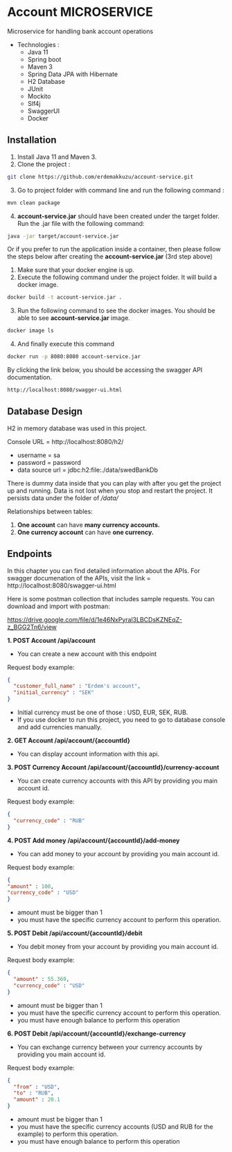 # Account MICROSERVICE

Microservice for handling bank account operations

* Technologies :
    * Java 11
    * Spring boot
    * Maven 3
    * Spring Data JPA with Hibernate
    * H2 Database
    * JUnit
    * Mockito
    * Slf4j
    * SwaggerUI
    * Docker

## Installation

1. Install Java 11 and Maven 3.
2. Clone the project :
  ```bash
git clone https://github.com/erdemakkuzu/account-service.git
``` 
3. Go to project folder with command line and run the following command :
```bash
mvn clean package
```
4. **account-service.jar** should have been created under  the target folder. Run the .jar file with the following command:
```bash
java -jar target/account-service.jar
```
Or if you prefer to run the application inside a container, then please  follow the steps below after creating the **account-service.jar** (3rd step above)

1. Make sure that your docker engine is up.
2. Execute the following command under the project folder. It will build a docker image.
```bash
docker build -t account-service.jar .
```
3. Run the following command to see the docker images. You should be able to see **account-service.jar** image.
```bash
docker image ls
```
4. And finally execute this command
```bash
docker run -p 8080:8080 account-service.jar 
```

By clicking the link below, you should be accessing the swagger API documentation.
```bash
http://localhost:8080/swagger-ui.html
```

## Database Design

H2 in memory database was used in this project.

Console URL = http://localhost:8080/h2/
* username = sa
* password = password
* data source url = jdbc:h2:file:./data/swedBankDb

There is dummy data inside that you can play with after you get the project up and running.
Data is not lost when you stop and restart the project. It persists data under the folder of
*/data/*

Relationships between tables:
1. **One account** can have **many currency accounts.**
2. **One currency account** can have **one currency.**

## Endpoints
In this chapter you can find detailed information about the APIs.
For swagger documenation of the APIs, visit the link = http://localhost:8080/swagger-ui.html

Here is some postman collection that includes sample requests. You can download and import with postman:

https://drive.google.com/file/d/1e46NxPyral3LBCDsKZNEqZ-z_BGG2Tn6/view


**1. POST Account /api/account**
* You can create a new account with this endpoint

Request body example:
```json
{
  "customer_full_name" : "Erdem's account",
  "initial_currency" : "SEK"
}
```
* Initial currency must be one of those : USD, EUR, SEK, RUB. 
* If you use docker to run this project, you need to go to database console and add currencies manually.

**2. GET Account /api/account/{accountId}**
* You can display account information with this api.

**3. POST Currency Account /api/account/{accountId}/currency-account**
* You can create currency accounts with this API by providing you main account id.

Request body example:
```json
{
  "currency_code" : "RUB"
}
```

**4. POST Add money /api/account/{accountId}/add-money**
* You can add money to your account by providing you main account id.

Request body example:
```json
{
"amount" : 100,
"currency_code" : "USD"
}
```

* amount must be bigger than 1 
* you must have the specific currency account to perform this operation.

**5. POST Debit /api/account/{accountId}/debit**
* You debit money from your account by providing you main account id.

Request body example:
```json
{
  "amount" : 55.369,
  "currency_code" : "USD"
}
```

* amount must be bigger than 1
* you must have the specific currency account to perform this operation.
* you must have enough balance to perform this operation

**6. POST Debit /api/account/{accountId}/exchange-currency**
* You can exchange currency between your currency accounts by providing you main account id.

Request body example:
```json
{
  "from" : "USD",
  "to" : "RUB",
  "amount" : 20.1
}
```

* amount must be bigger than 1
* you must have the specific currency accounts (USD and RUB for the example) to perform this operation.
* you must have enough balance to perform this operation




